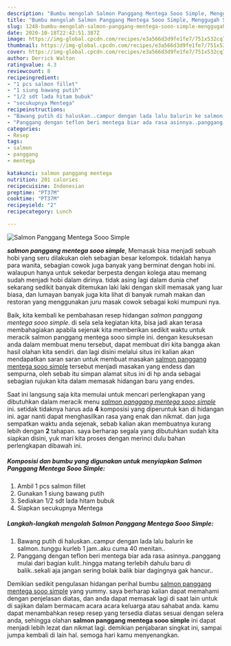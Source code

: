```yaml
---
description: "Bumbu mengolah Salmon Panggang Mentega Sooo Simple, Menggugah Selera"
title: "Bumbu mengolah Salmon Panggang Mentega Sooo Simple, Menggugah Selera"
slug: 1248-bumbu-mengolah-salmon-panggang-mentega-sooo-simple-menggugah-selera
date: 2020-10-18T22:42:51.387Z
image: https://img-global.cpcdn.com/recipes/e3a566d3d9fe1fe7/751x532cq70/salmon-panggang-mentega-sooo-simple-foto-resep-utama.jpg
thumbnail: https://img-global.cpcdn.com/recipes/e3a566d3d9fe1fe7/751x532cq70/salmon-panggang-mentega-sooo-simple-foto-resep-utama.jpg
cover: https://img-global.cpcdn.com/recipes/e3a566d3d9fe1fe7/751x532cq70/salmon-panggang-mentega-sooo-simple-foto-resep-utama.jpg
author: Derrick Walton
ratingvalue: 4.3
reviewcount: 8
recipeingredient:
- "1 pcs salmon fillet"
- "1 siung bawang putih"
- "1/2 sdt lada hitam bubuk"
- "secukupnya Mentega"
recipeinstructions:
- "Bawang putih di haluskan..campur dengan lada lalu balurin ke salmon..tunggu kurleb 1 jam..aku cuma 40 menitan.."
- "Panggang dengan teflon beri mentega biar ada rasa asinnya..panggang mulai dari bagian kulit..hingga matang terlebih dahulu baru di balik..sekali aja jangan sering bolak balik biar dagingnya gak hancur.."
categories:
- Resep
tags:
- salmon
- panggang
- mentega

katakunci: salmon panggang mentega 
nutrition: 201 calories
recipecuisine: Indonesian
preptime: "PT37M"
cooktime: "PT37M"
recipeyield: "2"
recipecategory: Lunch

---
```



![Salmon Panggang Mentega Sooo Simple](https://img-global.cpcdn.com/recipes/e3a566d3d9fe1fe7/751x532cq70/salmon-panggang-mentega-sooo-simple-foto-resep-utama.jpg)

<b><i>salmon panggang mentega sooo simple</i></b>, Memasak bisa menjadi sebuah hobi yang seru dilakukan oleh sebagian besar kelompok. tidaklah hanya para wanita, sebagian cowok juga banyak yang berminat dengan hobi ini. walaupun hanya untuk sekedar berpesta dengan kolega atau memang sudah menjadi hobi dalam dirinya. tidak asing lagi dalam dunia chef sekarang sedikit banyak ditemukan laki laki dengan skill memasak yang luar biasa, dan lumayan banyak juga kita lihat di banyak rumah makan dan restoran yang menggunakan juru masak cowok sebagai koki mumpuni nya.

Baik, kita kembali ke pembahasan resep hidangan <i>salmon panggang mentega sooo simple</i>. di sela sela kegiatan kita, bisa jadi akan terasa membahagiakan apabila sejenak kita memberikan sedikit waktu untuk meracik salmon panggang mentega sooo simple ini. dengan kesuksesan anda dalam membuat menu tersebut, dapat membuat diri kita bangga akan hasil olahan kita sendiri. dan lagi disini melalui situs ini kalian akan mendapatkan saran saran untuk membuat masakan <u>salmon panggang mentega sooo simple</u> tersebut menjadi masakan yang endess dan sempurna, oleh sebab itu simpan alamat situs ini di hp anda sebagai sebagian rujukan kita dalam memasak hidangan baru yang endes.




Saat ini langsung saja kita memulai untuk mencari perlengkapan yang dibutuhkan dalam meracik menu <u><i>salmon panggang mentega sooo simple</i></u> ini. setidak tidaknya harus ada <b>4</b> komposisi yang diperuntuk kan di hidangan ini. agar nanti dapat menghasilkan rasa yang enak dan nikmat. dan juga sempatkan waktu anda sejenak, sebab kalian akan membuatnya kurang lebih dengan <b>2</b> tahapan. saya berharap segala yang dibutuhkan sudah kita siapkan disini, yuk mari kita proses dengan merinci dulu bahan perlengkapan dibawah ini.

<!--inarticleads1-->

##### Komposisi dan bumbu yang digunakan untuk menyiapkan Salmon Panggang Mentega Sooo Simple:

1. Ambil 1 pcs salmon fillet
1. Gunakan 1 siung bawang putih
1. Sediakan 1/2 sdt lada hitam bubuk
1. Siapkan secukupnya Mentega




<!--inarticleads2-->

##### Langkah-langkah mengolah Salmon Panggang Mentega Sooo Simple:

1. Bawang putih di haluskan..campur dengan lada lalu balurin ke salmon..tunggu kurleb 1 jam..aku cuma 40 menitan..
1. Panggang dengan teflon beri mentega biar ada rasa asinnya..panggang mulai dari bagian kulit..hingga matang terlebih dahulu baru di balik..sekali aja jangan sering bolak balik biar dagingnya gak hancur..




Demikian sedikit pengulasan hidangan perihal bumbu <u>salmon panggang mentega sooo simple</u> yang yummy. saya berharap kalian dapat memahami dengan penjelasan diatas, dan anda dapat memasak lagi di saat lain untuk di sajikan dalam bermacam acara acara keluarga atau sahabat anda. kamu dapat menambahkan resep resep yang tersedia diatas sesuai dengan selera anda, sehingga olahan <b>salmon panggang mentega sooo simple</b> ini dapat menjadi lebih lezat dan nikmat lagi. demikian penjabaran singkat ini, sampai jumpa kembali di lain hal. semoga hari kamu menyenangkan.
